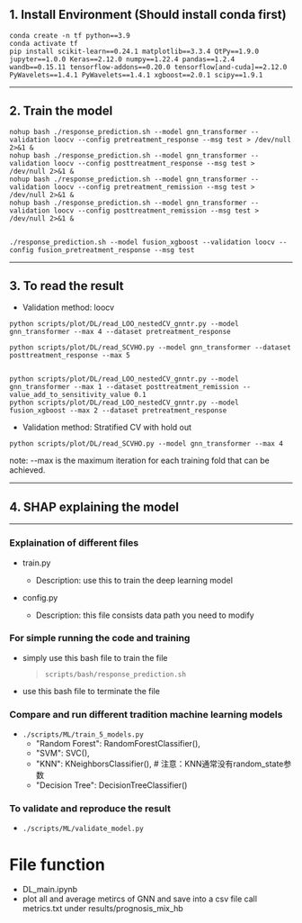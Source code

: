 ## 1. Install Environment (Should install conda first)

```
conda create -n tf python==3.9
conda activate tf
pip install scikit-learn==0.24.1 matplotlib==3.3.4 QtPy==1.9.0 jupyter==1.0.0 Keras==2.12.0 numpy==1.22.4 pandas==1.2.4 wandb==0.15.11 tensorflow-addons==0.20.0 tensorflow[and-cuda]==2.12.0 PyWavelets==1.4.1 PyWavelets==1.4.1 xgboost==2.0.1 scipy==1.9.1
```

---

## 2. Train the model 

```
nohup bash ./response_prediction.sh --model gnn_transformer --validation loocv --config pretreatment_response --msg test > /dev/null 2>&1 &
nohup bash ./response_prediction.sh --model gnn_transformer --validation loocv --config posttreatment_response --msg test > /dev/null 2>&1 &
nohup bash ./response_prediction.sh --model gnn_transformer --validation loocv --config pretreatment_remission --msg test > /dev/null 2>&1 &
nohup bash ./response_prediction.sh --model gnn_transformer --validation loocv --config posttreatment_remission --msg test > /dev/null 2>&1 &


./response_prediction.sh --model fusion_xgboost --validation loocv --config fusion_pretreatment_response --msg test
```

---

## 3. To read the result

- Validation method: loocv
```
python scripts/plot/DL/read_LOO_nestedCV_gnntr.py --model gnn_transformer --max 4 --dataset pretreatment_response 

python scripts/plot/DL/read_SCVHO.py --model gnn_transformer --dataset posttreatment_response --max 5


python scripts/plot/DL/read_LOO_nestedCV_gnntr.py --model gnn_transformer --max 1 --dataset posttreatment_remission --value_add_to_sensitivity_value 0.1
python scripts/plot/DL/read_LOO_nestedCV_gnntr.py --model fusion_xgboost --max 2 --dataset pretreatment_response

```

- Validation method: Stratified CV with hold out
```
python scripts/plot/DL/read_SCVHO.py --model gnn_transformer --max 4
```

note: --max is the maximum iteration for each training fold that can be achieved.


---

## 4. SHAP explaining the model

---

### Explaination of different files
- train.py 
    - Description: use this to train the deep learning model 

- config.py 
    - Description: this file consists data path you need to modify



### For simple running the code and training 

- simply use this bash file to train the file
    > `scripts/bash/response_prediction.sh`

- use this bash file to terminate the file


### Compare and run different tradition machine learning models 
- `./scripts/ML/train_5_models.py`
    - "Random Forest": RandomForestClassifier(),
    - "SVM": SVC(),
    - "KNN": KNeighborsClassifier(),  # 注意：KNN通常没有random_state参数
    - "Decision Tree": DecisionTreeClassifier()

### To validate and reproduce the result
- `./scripts/ML/validate_model.py`



# File function
- DL_main.ipynb 
 - plot all and average metircs of GNN and save into a csv file call metrics.txt under results/prognosis_mix_hb